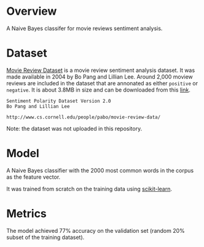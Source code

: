 # Overview

A Naive Bayes classifer for movie reviews sentiment analysis.  

# Dataset 

[Movie Review Dataset](https://www.cs.cornell.edu/people/pabo/movie-review-data/) is a movie review sentiment analysis dataset. It was made available in 2004 by Bo Pang and Lillian Lee. Around 2,000 moview reviews are included in the dataset that are annonated as either `positive` or `negative`. It is about 3.8MB in size and can be
downloaded from this [link](https://raw.githubusercontent.com/nltk/nltk_data/gh-pages/packages/corpora/movie_reviews.zip).


```
Sentiment Polarity Dataset Version 2.0
Bo Pang and Lillian Lee

http://www.cs.cornell.edu/people/pabo/movie-review-data/
```

Note: the dataset was not uploaded in this repository.
# Model

A Naive Bayes classifier with the 2000 most common words in the corpus as the feature vector.

It was trained from scratch on the training data using [scikit-learn](https://scikit-learn.org/).

# Metrics

The model achieved 77% accuracy on the validation set (random 20% subset of the training dataset).